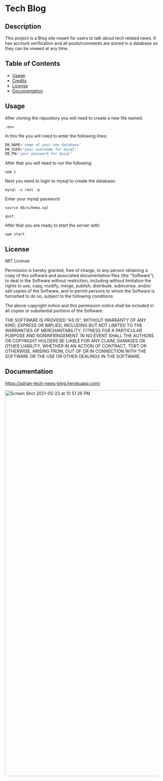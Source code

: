 # Tech Blog

## Description 

This project is a Blog site meant for users to talk about tech related news. It has account verification and all posts/comments are stored in a database so they can be viewed at any time.

## Table of Contents 

* [Usage](#usage)
* [Credits](#credits)
* [License](#license)
* [Documentation](#documentation)

## Usage 

After cloning the repository you will need to create a new file named:

`.env`

In this file you will need to enter the following lines:

```js script
DB_NAME='name of your new database'
DB_USER='your username for mysql'
DB_PW='your password for mysql'
```

After that you will need to run the following:
  
`npm i`

Next you need to login to mysql to create the database:

`mysql -u root -p`

Enter your mysql password

`source db/schema.sql`

`quit`   

After that you are ready to start the server with:

`npm start`


## License

MIT License

Permission is hereby granted, free of charge, to any person obtaining a copy
of this software and associated documentation files (the "Software"), to deal
in the Software without restriction, including without limitation the rights
to use, copy, modify, merge, publish, distribute, sublicense, and/or sell
copies of the Software, and to permit persons to whom the Software is
furnished to do so, subject to the following conditions:

The above copyright notice and this permission notice shall be included in all
copies or substantial portions of the Software.

THE SOFTWARE IS PROVIDED "AS IS", WITHOUT WARRANTY OF ANY KIND, EXPRESS OR
IMPLIED, INCLUDING BUT NOT LIMITED TO THE WARRANTIES OF MERCHANTABILITY,
FITNESS FOR A PARTICULAR PURPOSE AND NONINFRINGEMENT. IN NO EVENT SHALL THE
AUTHORS OR COPYRIGHT HOLDERS BE LIABLE FOR ANY CLAIM, DAMAGES OR OTHER
LIABILITY, WHETHER IN AN ACTION OF CONTRACT, TORT OR OTHERWISE, ARISING FROM,
OUT OF OR IN CONNECTION WITH THE SOFTWARE OR THE USE OR OTHER DEALINGS IN THE
SOFTWARE.

## Documentation

https://adrian-tech-news-blog.herokuapp.com/   

<img width="1270" alt="Screen Shot 2021-05-23 at 10 51 26 PM" src="https://user-images.githubusercontent.com/78574452/119303567-d560e200-bc1a-11eb-93be-8930e425ad63.png">


